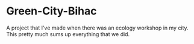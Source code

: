 # Green-City-Bihac
 A project that I've made when there was an ecology workshop in my city. This pretty much sums up everything that we did.
